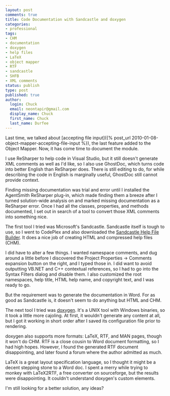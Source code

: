 ```yaml
---
layout: post
comments: true
title: Code Documentation with Sandcastle and doxygen
categories:
- professional
tags:
- CHM
- documentation
- doxygen
- help files
- LaTeX
- object mapper
- RTF
- sandcastle
- SHFB
- XML comments
status: publish
type: post
published: true
author:
  login: Chuck
  email: neontapir@gmail.com
  display_name: Chuck
  first_name: Chuck
  last_name: Durfee
---
```

Last time, we talked about [accepting file input]({% post_url 2010-01-08-object-mapper-accepting-file-input %}), the last feature added to the Object Mapper. Now, it has come time to document the module.

I use ReSharper to help code in Visual Studio, but it still doesn't generate XML comments as well as I'd like, so I also use GhostDoc, which turns code into better English than ReSharper does. There is still editing to do, for while describing the code in English is marginally useful, GhostDoc still cannot provide context.

Finding missing documentation was trial and error until I installed the AgentSmith ReSharper plug-in, which made finding them a breeze after I turned solution-wide analysis on and marked missing documentation as a ReSharper error. Once I had all the classes, properties, and methods documented, I set out in search of a tool to convert those XML comments into something nice.

The first tool I tried was Microsoft's Sandcastle. Sandcastle itself is tough to use, so I went to CodePlex and also downloaded the [Sandcastle Help File Builder](http://www.codeplex.com/SHFB). It does a nice job of creating HTML and compressed help files (CHM).

I did have to alter a few things. I wanted namespace comments, and dug around a little before I discovered the Project Properties -> Comments expansion button on the right, and I typed those in. I did want to avoid outputting VB.NET and C++ contextual references, so I had to go into the Syntax Filters dialog and disable them. I also customized the root namespaces, help title, HTML help name, and copyright text, and I was ready to go.

But the requirement was to generate the documentation in Word. For as good as Sandcastle is, it doesn't seem to do anything but HTML and CHM.

The next tool I tried was [doxygen](http://www.doxygen.org/). It's a UNIX tool with Windows binaries, so it took a little more cajoling. At first, it wouldn't generate any content at all, but I got it working in short order after I saved its configuration file prior to rendering.

doxygen also supports more formats: LaTeX, RTF, and MAN pages, though it won't do CHM. RTF is a close cousin to Word document formatting, so I had high hopes. However, I found the generated RTF document disappointing, and later found a forum where the author admitted as much.

LaTeX is a great layout specification language, so I thought it might be a decent stepping stone to a Word doc. I spent a merry while trying to monkey with LaTeX2RTF, a free converter on sourceforge, but the results were disappointing. It couldn't understand doxygen's custom elements.

I'm still looking for a better solution, any ideas?
